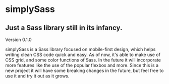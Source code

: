 # simplySass

## Just a Sass library still in its infancy.

Version 0.1.0

simplySass is a Sass library focused on mobile-first design, which helps writing clean CSS code quick and easy. 
As of now, it's able to make use of CSS grid, and some color functions of Sass. In the future it will 
incorporate more features like the use of the popular flexbox and more. Since this is a new project it
will have some breaking changes in the future, but feel free to use it and try it out as it grows.

